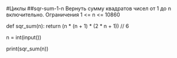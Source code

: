 #Циклы ##sqr-sum-1-n Вернуть сумму квадратов чисел от 1 до n включительно. Ограничения 1 <= n <= 10860

def sqr_sum(n):
    return (n * (n + 1) * (2 * n + 1)) // 6

n = int(input())

print(sqr_sum(n))

